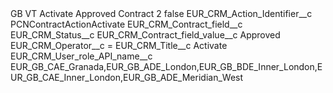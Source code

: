 <?xml version="1.0" encoding="UTF-8"?>
<CustomMetadata xmlns="http://soap.sforce.com/2006/04/metadata" xmlns:xsi="http://www.w3.org/2001/XMLSchema-instance" xmlns:xsd="http://www.w3.org/2001/XMLSchema">
    <label>GB VT Activate Approved Contract 2</label>
    <protected>false</protected>
    <values>
        <field>EUR_CRM_Action_Identifier__c</field>
        <value xsi:type="xsd:string">PCNContractActionActivate</value>
    </values>
    <values>
        <field>EUR_CRM_Contract_field__c</field>
        <value xsi:type="xsd:string">EUR_CRM_Status__c</value>
    </values>
    <values>
        <field>EUR_CRM_Contract_field_value__c</field>
        <value xsi:type="xsd:string">Approved</value>
    </values>
    <values>
        <field>EUR_CRM_Operator__c</field>
        <value xsi:type="xsd:string">=</value>
    </values>
    <values>
        <field>EUR_CRM_Title__c</field>
        <value xsi:type="xsd:string">Activate</value>
    </values>
    <values>
        <field>EUR_CRM_User_role_API_name__c</field>
        <value xsi:type="xsd:string">EUR_GB_CAE_Granada,EUR_GB_ADE_London,EUR_GB_BDE_Inner_London,EUR_GB_CAE_Inner_London,EUR_GB_ADE_Meridian_West</value>
    </values>
</CustomMetadata>
